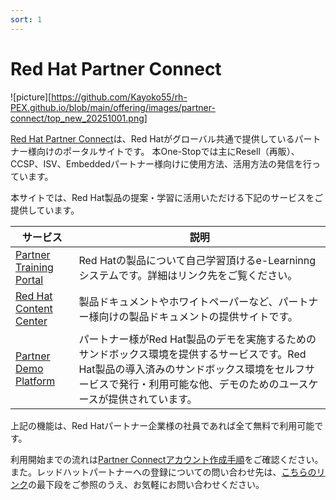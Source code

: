 ```yaml
---
sort: 1
---
```


# Red Hat Partner Connect

![picture][https://github.com/Kayoko55/rh-PEX.github.io/blob/main/offering/images/partner-connect/top_new_20251001.png]

[Red Hat Partner Connect](https://connect.redhat.com/)は、Red Hatがグローバル共通で提供しているパートナー様向けのポータルサイトです。
本One-Stopでは主にResell（再販）、CCSP、ISV、Embeddedパートナー様向けに使用方法、活用方法の発信を行っています。

本サイトでは、Red Hat製品の提案・学習に活用いただける下記のサービスをご提供しています。

|サービス|説明|
|---|---|
|[Partner Training Portal](about-ptp.html)|Red Hatの製品について自己学習頂けるe-Learninngシステムです。詳細はリンク先をご覧ください。|
|[Red Hat Content Center](https://content.redhat.com)|製品ドキュメントやホワイトペーパーなど、パートナー様向けの製品ドキュメントの提供サイトです。|
|[Partner Demo Platform](about-rhdp.html)|パートナー様がRed Hat製品のデモを実施するためのサンドボックス環境を提供するサービスです。Red Hat製品の導入済みのサンドボックス環境をセルフサービスで発行・利用可能な他、デモのためのユースケースが提供されています。|

上記の機能は、Red Hatパートナー企業様の社員であれば全て無料で利用可能です。

利用開始までの流れは[Partner Connectアカウント作成手順](register-partner-connect.html)をご確認ください。
また。レッドハットパートナーへの登録についての問い合わせ先は、[こちらのリンク](https://www.redhat.com/ja/partners)の最下段をご参照のうえ、お気軽にお問い合わせください。
